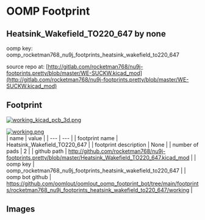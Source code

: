 # OOMP Footprint  
## Heatsink_Wakefield_TO220_647  by none  
  
oomp key: oomp_rocketman768_nu9j_footprints_heatsink_wakefield_to220_647  
  
source repo at: [http://gitlab.com/rocketman768/nu9j-footprints.pretty/blob/master/WE-SUCKW.kicad_mod](http://gitlab.com/rocketman768/nu9j-footprints.pretty/blob/master/WE-SUCKW.kicad_mod)  
## Footprint  
  
[![working_kicad_pcb_3d.png](working_kicad_pcb_3d_600.png)](working_kicad_pcb_3d.png)  
  
[![working.png](working_600.png)](working.png)  
| name | value | 
| --- | --- | 
| footprint name | Heatsink_Wakefield_TO220_647 | 
| footprint description | None | 
| number of pads | 2 | 
| github path | http://github.com/rocketman768/nu9j-footprints.pretty/blob/master/Heatsink_Wakefield_TO220_647.kicad_mod | 
| oomp key | oomp_rocketman768_nu9j_footprints_heatsink_wakefield_to220_647 | 
| oomp bot github | https://github.com/oomlout/oomlout_oomp_footprint_bot/tree/main/footprints/rocketman768_nu9j_footprints_heatsink_wakefield_to220_647/working | 
## Images  
